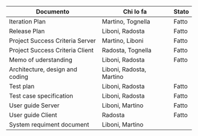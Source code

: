 | Documento | Chi lo fa | Stato |
| --- | --- | --- |
| Iteration Plan | Martino, Tognella | Fatto |
| Release Plan | Liboni, Radosta | Fatto |
| Project Success Criteria Server | Martino, Liboni | Fatto |
| Project Success Criteria Client | Radosta, Tognella | Fatto |
| Memo of uderstanding | Liboni, Radosta | Fatto |
| Architecture, design and coding | Liboni, Radosta, Martino ||
| Test plan | Liboni, Radosta  |Fatto |
| Test case specification | Liboni, Radosta | Fatto |
| User guide Server | Liboni, Martino | Fatto |
| User guide Client | Radosta | Fatto |
| System requiment document | Liboni, Martino ||
